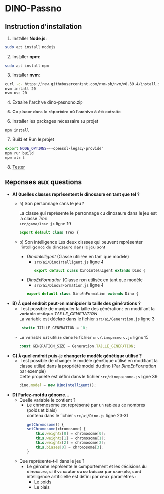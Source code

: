 # DINO-Passno

## Instruction d'installation

1. Installer **Node.js**:
``` bash
sudo apt install nodejs
```
2. Installer **npm**:
``` bash
sudo apt install npm
```
3. Installer **nvm**:
 ``` bash
 curl -o- https://raw.githubusercontent.com/nvm-sh/nvm/v0.39.4/install.sh | bash
 nvm install 20
 nvm use 20
 ```
4. Extraire l'archive dino-pasnono.zip
   
5. Ce placer dans le répertoire où l'archive à été extraite
   
6. Installer les packages nécessaire au projet
``` bash
npm install
```

7. Build et Run le projet
``` bash
export NODE_OPTIONS=--openssl-legacy-provider
npm run build
npm start
```

8. [Tester](http://localhost:8080)

## Réponses aux questions

- **A) Quelles classes représentent le dinosaure en tant que tel ?**
   - a) Son personnage dans le jeu ?
 
      La classe qui représente le personnage du dinosaure dans le jeu est la classe *Trex*<br>
      ``` src/game/Trex.js ``` ligne 19
      ``` javascript
      export default class Trex {
      ```
  
   - b) Son intelligence
     Les deux classes qui peuvent représenter l'intelligence du dinosaure dans le jeu sont 
     - *DinoIntelligent* (Classe utilisée en tant que modèle)
        - ``` src/ai/DinoIntelligent.js ``` ligne 4
          ``` javascript
          export default class DinoIntelligent extends Dino {
          ```
     - *DinoEnFormation* (Classe non utilisée en tant que modèle)
        -  ``` src/ai/DinoEnFormation.js ``` ligne 4
          ``` javascript
          export default class DinoEnFormation extends Dino {
          ```
- **B) À quel endroit peut-on manipuler la taille des générations ?**
  - Il est possible de manipuler la taille des générations en modifiant la variable statique *TAILLE_GENERATION*<br>
    La variable est déclaré dans le fichier ``` src/ai/Generation.js ``` ligne 3
    ``` javascript
     static TAILLE_GENERATION = 10;
     ```
  - La variable est utilisé dans le fichier ``` src/dinopasnono.js ``` ligne 15
    ``` javascript
    const GENERATION_SIZE = Generation.TAILLE_GENERATION;
    ```
- **C) À quel endroit puis-je changer le modèle génétique utilisé ?**
  - Il est possible de changer le modèle génétique utilisé en modifiant la classe utilisé dans la propriété model du dino (Par *DinoEnFormation* par exemple)<br>
    Cette propriété est défini dans le fichier ``` src/dinopasnono.js ``` ligne 39
    ``` javascript
    dino.model = new DinoIntelligent();
    ```
- **D) Parlez-moi du génome...**
   - Quelle variable le contient ?
      - Le chromosome est représenté par un tableau de nombres (poids et biais)<br>
        contenu dans le fichier ``` src/ai/Dino.js ``` ligne 23-31
        ``` javascript
        getChromosome() {
        setChromosome(chromosome) {
            this.weights[0] = chromosome[0];
            this.weights[1] = chromosome[1];
            this.weights[2] = chromosome[2];
            this.biases[0] = chromosome[3];
        }
        ```
   - Que représente-t-il dans le jeu ?
     - Le génome représente le comportement et les décisions du dinosaure, si il va sauter ou se baisser par exemple, sont intelligence artificielle est défini par deux paramètres :
       - Le poids
       - Le biais
